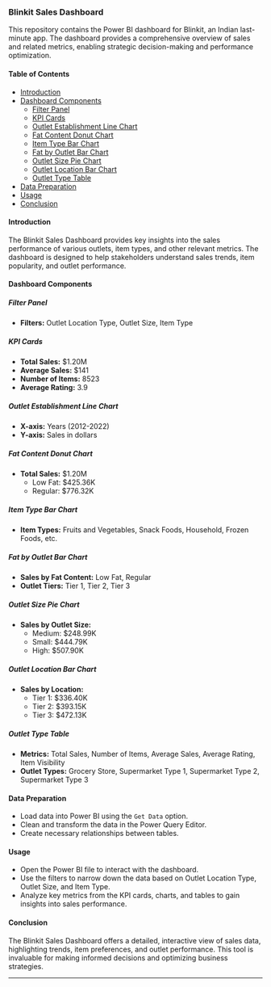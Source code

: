 ### Blinkit Sales Dashboard

This repository contains the Power BI dashboard for Blinkit, an Indian last-minute app. The dashboard provides a comprehensive overview of sales and related metrics, enabling strategic decision-making and performance optimization.

#### Table of Contents
- [Introduction](#introduction)
- [Dashboard Components](#dashboard-components)
  - [Filter Panel](#filter-panel)
  - [KPI Cards](#kpi-cards)
  - [Outlet Establishment Line Chart](#outlet-establishment-line-chart)
  - [Fat Content Donut Chart](#fat-content-donut-chart)
  - [Item Type Bar Chart](#item-type-bar-chart)
  - [Fat by Outlet Bar Chart](#fat-by-outlet-bar-chart)
  - [Outlet Size Pie Chart](#outlet-size-pie-chart)
  - [Outlet Location Bar Chart](#outlet-location-bar-chart)
  - [Outlet Type Table](#outlet-type-table)
- [Data Preparation](#data-preparation)
- [Usage](#usage)
- [Conclusion](#conclusion)

#### Introduction

The Blinkit Sales Dashboard provides key insights into the sales performance of various outlets, item types, and other relevant metrics. The dashboard is designed to help stakeholders understand sales trends, item popularity, and outlet performance.

#### Dashboard Components

##### Filter Panel
- **Filters:** Outlet Location Type, Outlet Size, Item Type

##### KPI Cards
- **Total Sales:** $1.20M
- **Average Sales:** $141
- **Number of Items:** 8523
- **Average Rating:** 3.9

##### Outlet Establishment Line Chart
- **X-axis:** Years (2012-2022)
- **Y-axis:** Sales in dollars

##### Fat Content Donut Chart
- **Total Sales:** $1.20M
  - Low Fat: $425.36K
  - Regular: $776.32K

##### Item Type Bar Chart
- **Item Types:** Fruits and Vegetables, Snack Foods, Household, Frozen Foods, etc.

##### Fat by Outlet Bar Chart
- **Sales by Fat Content:** Low Fat, Regular
- **Outlet Tiers:** Tier 1, Tier 2, Tier 3

##### Outlet Size Pie Chart
- **Sales by Outlet Size:**
  - Medium: $248.99K
  - Small: $444.79K
  - High: $507.90K

##### Outlet Location Bar Chart
- **Sales by Location:**
  - Tier 1: $336.40K
  - Tier 2: $393.15K
  - Tier 3: $472.13K

##### Outlet Type Table
- **Metrics:** Total Sales, Number of Items, Average Sales, Average Rating, Item Visibility
- **Outlet Types:** Grocery Store, Supermarket Type 1, Supermarket Type 2, Supermarket Type 3

#### Data Preparation

- Load data into Power BI using the `Get Data` option.
- Clean and transform the data in the Power Query Editor.
- Create necessary relationships between tables.

#### Usage

- Open the Power BI file to interact with the dashboard.
- Use the filters to narrow down the data based on Outlet Location Type, Outlet Size, and Item Type.
- Analyze key metrics from the KPI cards, charts, and tables to gain insights into sales performance.

#### Conclusion

The Blinkit Sales Dashboard offers a detailed, interactive view of sales data, highlighting trends, item preferences, and outlet performance. This tool is invaluable for making informed decisions and optimizing business strategies.

---
